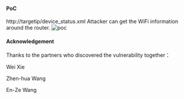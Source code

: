 #### PoC
http://targetip/device_status.xml
Attacker can get the WiFi information around the router.
![poc](https://github.com/dahua966/Routers-vuls/blob/master/DAP-1320/wds_scan.jpg)

#### Acknowledgement
Thanks to the partners who discovered the vulnerability together：

Wei Xie

Zhen-hua Wang

En-Ze Wang